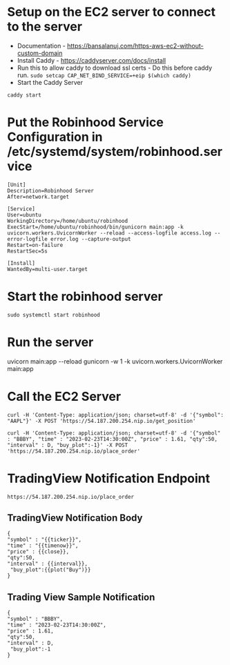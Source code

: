 # Setup on the EC2 server to connect to the server
* Documentation - https://bansalanuj.com/https-aws-ec2-without-custom-domain
* Install Caddy - https://caddyserver.com/docs/install
* Run this to allow caddy to download ssl certs - Do this before caddy run.
```sudo setcap CAP_NET_BIND_SERVICE=+eip $(which caddy)```
* Start the Caddy Server
```
caddy start
```

# Put the Robinhood Service Configuration in /etc/systemd/system/robinhood.service
```
[Unit]
Description=Robinhood Server
After=network.target

[Service]
User=ubuntu
WorkingDirectory=/home/ubuntu/robinhood
ExecStart=/home/ubuntu/robinhood/bin/gunicorn main:app -k uvicorn.workers.UvicornWorker --reload --access-logfile access.log --error-logfile error.log --capture-output
Restart=on-failure
RestartSec=5s

[Install]
WantedBy=multi-user.target
```

# Start the robinhood server
```
sudo systemctl start robinhood
```

# Run the server
uvicorn main:app --reload
gunicorn -w 1 -k uvicorn.workers.UvicornWorker main:app

# Call the EC2 Server
```
curl -H 'Content-Type: application/json; charset=utf-8' -d '{"symbol": "AAPL"}' -X POST 'https://54.187.200.254.nip.io/get_position'
```


```
curl -H 'Content-Type: application/json; charset=utf-8' -d '{"symbol" : "BBBY", "time" : "2023-02-23T14:30:00Z", "price" : 1.61, "qty":50, "interval" : D, "buy_plot":-1}' -X POST 'https://54.187.200.254.nip.io/place_order'
```

# TradingView Notification Endpoint
```
https://54.187.200.254.nip.io/place_order
```

## TradingView Notification Body
```
{
"symbol" : "{{ticker}}",
"time" : "{{timenow}}",
"price" : {{close}},
"qty":50,
"interval" : {{interval}},
 "buy_plot":{{plot("Buy")}}
}
```

## Trading View Sample Notification
```
{
"symbol" : "BBBY",
"time" : "2023-02-23T14:30:00Z",
"price" : 1.61,
"qty":50,
"interval" : D,
 "buy_plot":-1
}
```
